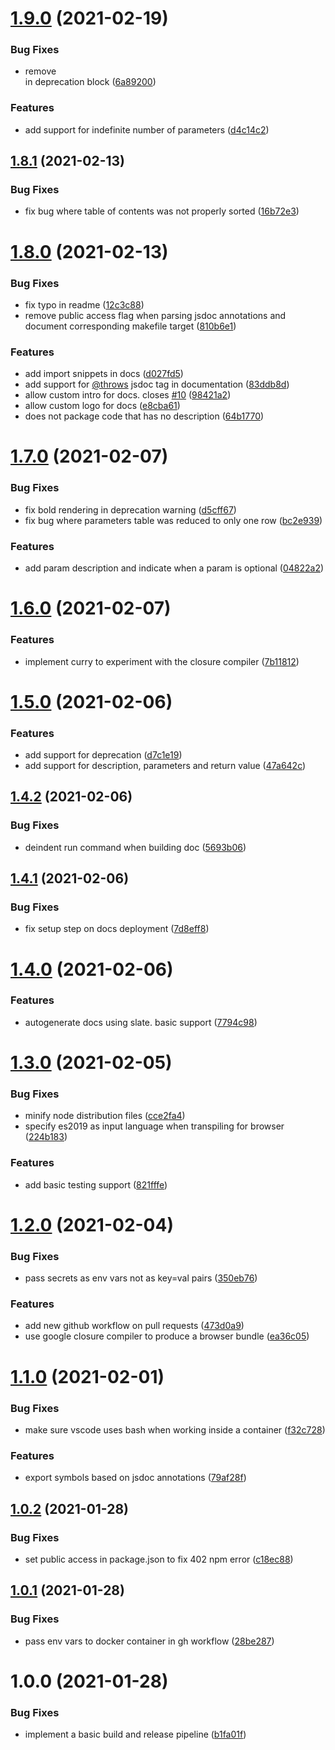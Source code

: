 # [1.9.0](https://github.com/customcommander/project-blueprint/compare/v1.8.1...v1.9.0) (2021-02-19)


### Bug Fixes

* remove <br> in deprecation block ([6a89200](https://github.com/customcommander/project-blueprint/commit/6a892006c1ca5ceade698f831caffa02b93ebe31))


### Features

* add support for indefinite number of parameters ([d4c14c2](https://github.com/customcommander/project-blueprint/commit/d4c14c26f41d80c07719612949e04b6ed1e4e3d7))

## [1.8.1](https://github.com/customcommander/project-blueprint/compare/v1.8.0...v1.8.1) (2021-02-13)


### Bug Fixes

* fix bug where table of contents was not properly sorted ([16b72e3](https://github.com/customcommander/project-blueprint/commit/16b72e3b9ce9cc6984c0e54977acaafb662bca7b))

# [1.8.0](https://github.com/customcommander/project-blueprint/compare/v1.7.0...v1.8.0) (2021-02-13)


### Bug Fixes

* fix typo in readme ([12c3c88](https://github.com/customcommander/project-blueprint/commit/12c3c88bc7ab3cd6946aaaf91bd8e3fbdb9843ed))
* remove public access flag when parsing jsdoc annotations and document corresponding makefile target ([810b6e1](https://github.com/customcommander/project-blueprint/commit/810b6e1924e862b4ed08c67a7edcf7f552c34905))


### Features

* add import snippets in docs ([d027fd5](https://github.com/customcommander/project-blueprint/commit/d027fd56fb4949121ad20580a8f92710ecd6c2f2))
* add support for [@throws](https://github.com/throws) jsdoc tag in documentation ([83ddb8d](https://github.com/customcommander/project-blueprint/commit/83ddb8d71a658685b72d9b798bde1f35bd18f90c))
* allow custom intro for docs. closes [#10](https://github.com/customcommander/project-blueprint/issues/10) ([98421a2](https://github.com/customcommander/project-blueprint/commit/98421a22a5089df3bd18136b1f3fbc14fbc879cf))
* allow custom logo for docs ([e8cba61](https://github.com/customcommander/project-blueprint/commit/e8cba61d8960639573f6fa3a9665419c929b3d26))
* does not package code that has no description ([64b1770](https://github.com/customcommander/project-blueprint/commit/64b1770c29cd365be3f93ecabbbc3519e675d4d0))

# [1.7.0](https://github.com/customcommander/project-blueprint/compare/v1.6.0...v1.7.0) (2021-02-07)


### Bug Fixes

* fix bold rendering in deprecation warning ([d5cff67](https://github.com/customcommander/project-blueprint/commit/d5cff67e00d91a25f0db4a07f41a4f00c621469f))
* fix bug where parameters table was reduced to only one row ([bc2e939](https://github.com/customcommander/project-blueprint/commit/bc2e939ae39cb74057bed0cf36359f81ec7748bc))


### Features

* add param description and indicate when a param is optional ([04822a2](https://github.com/customcommander/project-blueprint/commit/04822a2a1acb7aeee6fd01afb35859f772d6cf98))

# [1.6.0](https://github.com/customcommander/project-blueprint/compare/v1.5.0...v1.6.0) (2021-02-07)


### Features

* implement curry to experiment with the closure compiler ([7b11812](https://github.com/customcommander/project-blueprint/commit/7b118122d857f7be81c7f955a0fb1d0eb0bff832))

# [1.5.0](https://github.com/customcommander/project-blueprint/compare/v1.4.2...v1.5.0) (2021-02-06)


### Features

* add support for deprecation ([d7c1e19](https://github.com/customcommander/project-blueprint/commit/d7c1e19e2e5eb7123336b8119f507fb1c906a6bd))
* add support for description, parameters and return value ([47a642c](https://github.com/customcommander/project-blueprint/commit/47a642c38e5510e90a9cb345a8c9eed5a2a7dc5a))

## [1.4.2](https://github.com/customcommander/project-blueprint/compare/v1.4.1...v1.4.2) (2021-02-06)


### Bug Fixes

* deindent run command when building doc ([5693b06](https://github.com/customcommander/project-blueprint/commit/5693b06eb6b78be7a93b4444e656e64810bdebb7))

## [1.4.1](https://github.com/customcommander/project-blueprint/compare/v1.4.0...v1.4.1) (2021-02-06)


### Bug Fixes

* fix setup step on docs deployment ([7d8eff8](https://github.com/customcommander/project-blueprint/commit/7d8eff8d8d7c8dd9395234f4cd8ed2586e568a22))

# [1.4.0](https://github.com/customcommander/project-blueprint/compare/v1.3.0...v1.4.0) (2021-02-06)


### Features

* autogenerate docs using slate. basic support ([7794c98](https://github.com/customcommander/project-blueprint/commit/7794c9868ac4ea5ec51d2a50d3fbee684acbf361))

# [1.3.0](https://github.com/customcommander/project-blueprint/compare/v1.2.0...v1.3.0) (2021-02-05)


### Bug Fixes

* minify node distribution files ([cce2fa4](https://github.com/customcommander/project-blueprint/commit/cce2fa42cd1d4d0cdbedbfeaffcda7225efc622a))
* specify es2019 as input language when transpiling for browser ([224b183](https://github.com/customcommander/project-blueprint/commit/224b183f94758adbdf4083824d6ab067e4da32b7))


### Features

* add basic testing support ([821fffe](https://github.com/customcommander/project-blueprint/commit/821fffee40d14a5e7afeeb2a4d1b65c1a2f9b690))

# [1.2.0](https://github.com/customcommander/project-blueprint/compare/v1.1.0...v1.2.0) (2021-02-04)


### Bug Fixes

* pass secrets as env vars not as key=val pairs ([350eb76](https://github.com/customcommander/project-blueprint/commit/350eb769afc03fb97fda6c3ecebfbd3c8f7143dd))


### Features

* add new github workflow on pull requests ([473d0a9](https://github.com/customcommander/project-blueprint/commit/473d0a93f2e3f920e1ae70fb8f956eebf40889b3))
* use google closure compiler to produce a browser bundle ([ea36c05](https://github.com/customcommander/project-blueprint/commit/ea36c056eca56719ff484b432e633ba2f9f42452))

# [1.1.0](https://github.com/customcommander/project-blueprint/compare/v1.0.2...v1.1.0) (2021-02-01)


### Bug Fixes

* make sure vscode uses bash when working inside a container ([f32c728](https://github.com/customcommander/project-blueprint/commit/f32c728d8eb50062effac84e639d6d3ce20f4719))


### Features

* export symbols based on jsdoc annotations ([79af28f](https://github.com/customcommander/project-blueprint/commit/79af28f585bf923d479bf000f866ba8af9fe8cd6))

## [1.0.2](https://github.com/customcommander/project-blueprint/compare/v1.0.1...v1.0.2) (2021-01-28)


### Bug Fixes

* set public access in package.json to fix 402 npm error ([c18ec88](https://github.com/customcommander/project-blueprint/commit/c18ec888aedca7e58d477b367ea239dd1541f481))

## [1.0.1](https://github.com/customcommander/project-blueprint/compare/v1.0.0...v1.0.1) (2021-01-28)


### Bug Fixes

* pass env vars to docker container in gh workflow ([28be287](https://github.com/customcommander/project-blueprint/commit/28be287f35ec971fe77457a54a1c402bde054877))

# 1.0.0 (2021-01-28)


### Bug Fixes

* implement a basic build and release pipeline ([b1fa01f](https://github.com/customcommander/project-blueprint/commit/b1fa01f0212193e64529d7c9b2ef8b737b0a2c1a))
